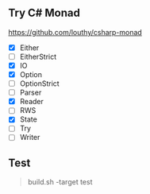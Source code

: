 ## Try C# Monad

https://github.com/louthy/csharp-monad

- [x] Either
- [ ] EitherStrict
- [x] IO
- [x] Option
- [ ] OptionStrict
- [ ] Parser
- [x] Reader
- [ ] RWS
- [x] State
- [ ] Try
- [ ] Writer

## Test

> build.sh -target test